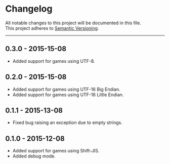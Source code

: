 # Changelog

All notable changes to this project will be documented in this file.  
This project adheres to [Semantic Versioning](http://semver.org/).


***

## 0.3.0 - 2015-15-08
- Added support for games using UTF-8.

## 0.2.0 - 2015-15-08
- Added support for games using UTF-16 Big Endian.
- Added support for games using UTF-16 Little Endian.

## 0.1.1 - 2015-13-08
- Fixed bug raising an exception due to empty strings.

## 0.1.0 - 2015-12-08
- Added support for games using Shift-JIS.
- Added debug mode.